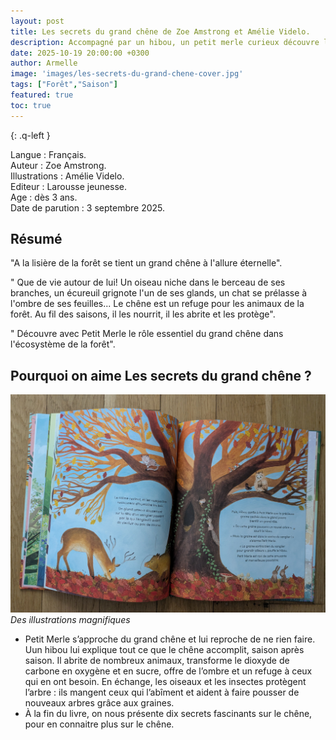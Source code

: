 ```yaml
---
layout: post
title: Les secrets du grand chêne de Zoe Amstrong et Amélie Videlo.
description: Accompagné par un hibou, un petit merle curieux découvre les secrets du grand chêne  à travers les saisons.
date: 2025-10-19 20:00:00 +0300
author: Armelle
image: 'images/les-secrets-du-grand-chene-cover.jpg'
tags: ["Forêt","Saison"]
featured: true
toc: true
---
```


{: .q-left }

Langue : Français.  
Auteur : Zoe Amstrong.   
Illustrations : Amélie Videlo.                    
Editeur : Larousse jeunesse.              
Age : dès 3 ans.                            
Date de parution : 3 septembre 2025.        

## Résumé

"A la lisière de la forêt se tient un grand chêne à l'allure éternelle".

" Que de vie autour de lui! Un oiseau niche dans le berceau de ses branches, un écureuil grignote l'un de ses glands, un chat se prélasse à l'ombre de ses feuilles... Le chêne est un refuge pour les animaux de la forêt. Au fil des saisons, il les nourrit, il les abrite et les protège".

" Découvre avec Petit Merle le rôle essentiel du grand chêne dans l'écosystème de la forêt".

## Pourquoi on aime Les secrets du grand chêne ?

![Des illustrations magnifiques](images/les-secrets-du-grand-chene-int.jpg)
*Des illustrations magnifiques*
- Petit Merle s’approche du grand chêne et lui reproche de ne rien faire. Uun hibou lui explique tout ce que le chêne accomplit, saison après saison. Il abrite de nombreux animaux, transforme le dioxyde de carbone en oxygène et en sucre, offre de l’ombre et un refuge à ceux qui en ont besoin. En échange, les oiseaux et les insectes protègent l’arbre : ils mangent ceux qui l’abîment et aident à faire pousser de nouveaux arbres grâce aux graines.
- À la fin du livre, on nous présente dix secrets fascinants sur le chêne, pour en connaitre plus sur le chêne.
